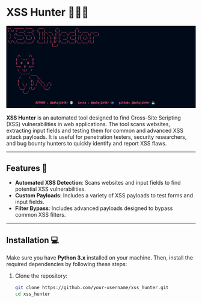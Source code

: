 





# XSS Hunter 🕵️‍♂️💥

![XSS Hunter](images/hack.png)

**XSS Hunter** is an automated tool designed to find Cross-Site Scripting (XSS) vulnerabilities in web applications. The tool scans websites, extracting input fields and testing them for common and advanced XSS attack payloads. It is useful for penetration testers, security researchers, and bug bounty hunters to quickly identify and report XSS flaws.

---

## Features 🚀

- **Automated XSS Detection**: Scans websites and input fields to find potential XSS vulnerabilities.
- **Custom Payloads**: Includes a variety of XSS payloads to test forms and input fields.
- **Filter Bypass**: Includes advanced payloads designed to bypass common XSS filters.


---

## Installation 💻

Make sure you have **Python 3.x** installed on your machine. Then, install the required dependencies by following these steps:

1. Clone the repository:
   ```bash
   git clone https://github.com/your-username/xss_hunter.git
   cd xss_hunter

